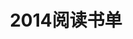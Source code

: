 ---
layout: book
title: 2014阅读书单
category: 读书
keywords: 阅读,书单,2014
books: 
    - title: Hadoop技术内幕：深入解析Hadoop Common和HDFS架构设计与实现原理
      status: 在读
      author: 蔡斌，陈湘萍 
      publisher: 机械工业出版社
      language: 中文
      link: http://book.douban.com/subject/24294210/
      cover: http://img3.douban.com/lpic/s26376893.jpg
      description:
    - title: Hadoop技术内幕：深入解析MapReduce架构设计与实现
      status: 在读
      author: 董西成 
      publisher: 机械工业出版社
      language: 中文
      link: http://book.douban.com/subject/24375031/
      cover: http://img5.douban.com/lpic/s26559339.jpg
      description:
    - title: Hadoop技术内幕：深入解析YARN架构设计与实现原理
      status: 在读
      author: 董西成 
      publisher: 机械工业出版社
      language: 中文
      link: http://book.douban.com/subject/25774649/
      cover: http://img5.douban.com/lpic/s27145238.jpg
      description:
---